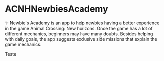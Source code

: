# ACNHNewbiesAcademy
✨
Newbie's Academy is an app to help newbies having a better experience in the game Animal Crossing: New horizons. Once the game has a lot of different mechanics, beginners may have many doubts. Besides helping with daily goals, the app suggests exclusive side missions that explain the game mechanics.

Teste